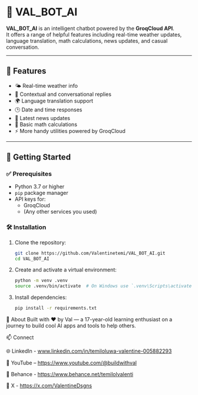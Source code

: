 # 🤖 VAL_BOT_AI

**VAL_BOT_AI** is an intelligent chatbot powered by the **GroqCloud API**.  
It offers a range of helpful features including real-time weather updates, language translation, math calculations, news updates, and casual conversation.

---

## 🔧 Features

- 🌤️ Real-time weather info  
- 🧠 Contextual and conversational replies  
- 🌍 Language translation support  
- 🕒 Date and time responses  
- 📰 Latest news updates  
- 🧮 Basic math calculations  
- ⚡ More handy utilities powered by GroqCloud

---

## 🚀 Getting Started

### ✅ Prerequisites

- Python 3.7 or higher  
- `pip` package manager  
- API keys for:
  - GroqCloud
  - (Any other services you used)

### 🛠️ Installation

1. Clone the repository:
   ```bash
   git clone https://github.com/Valentinetemi/VAL_BOT_AI.git
   cd VAL_BOT_AI
2. Create and activate a virtual environment:
   ```bash
   python -m venv .venv
   source .venv/bin/activate  # On Windows use `.venv\Scripts\activate`

3. Install dependencies:
   ```bash
   pip install -r requirements.txt

💬 About
Built with ❤️ by Val — a 17-year-old learning enthusiast on a journey to build cool AI apps and tools to help others.

📫 Connect

🌐 LinkedIn - www.linkedin.com/in/temiloluwa-valentine-005882293

🧠 YouTube – https://www.youtube.com/@buildwithval

📁 Behance - https://www.behance.net/temilolvalenti

🐙 X - https://x.com/ValentineDsgns
